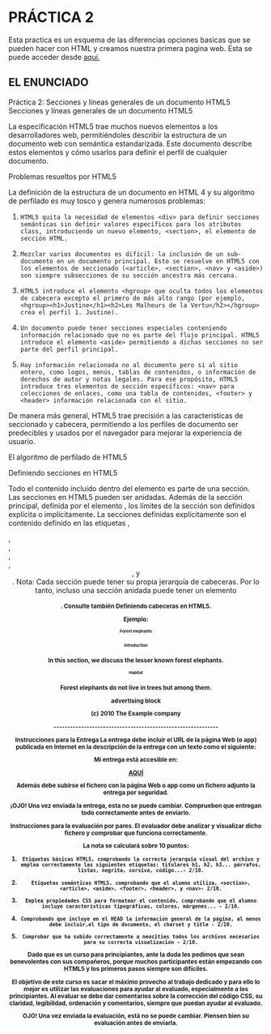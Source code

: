 # PRÁCTICA 2

Esta practica es un esquema de las diferencias opciones basicas que se pueden hacer con HTML y creamos nuestra primera pagina web. Esta se puede acceder desde [aquí.](https://polarcs.gitlab.io/practica-2)

## EL ENUNCIADO

Práctica 2: Secciones y líneas generales de un documento HTML5
Secciones y líneas generales de un documento HTML5

La especificación HTML5 trae muchos nuevos elementos a los desarrolladores web, permitiéndoles describir la estructura de un documento web con semántica estandarizada. Este documento describe estos elementos y cómo usarlos para definir el perfil de cualquier documento.

Problemas resueltos por HTML5

La definición de la estructura de un documento en HTML 4 y su algoritmo de perfilado es muy tosco y genera numerosos problemas:
 

1.     HTML5 quita la necesidad de elementos <div> para definir secciones semánticas sin definir valores específicos para los atributos class, introduciendo un nuevo elemento, <section>, el elemento de sección HTML.

2.     Mezclar varios documentos es difícil: la inclusión de un sub-documento en un documento principal. Esto se resuelve en HTML5 con los elementos de seccionado (<article>, <section>, <nav> y <aside>) son siempre subsecciones de su sección ancestra más cercana.

3.     HTML5 introduce el elemento <hgroup> que oculta todos los elementos de cabecera excepto el primero de más alto rango (por ejemplo, <hgroup><h1>Justine</h1><h2>Les Malheurs de la Vertu</h2></hgroup> crea el perfil 1. Justine).

4.     Un documento puede tener secciones especiales conteniendo información relacionado que no es parte del flujo principal. HTML5 introduce el elemento <aside> permitiendo a dichas secciones no ser parte del perfil principal.

5.     Hay información relacionada no al documento pero si al sitio entero, como logos, menús, tablas de contenidos, o información de derechos de autor y notas legales. Para ese propósito, HTML5 introduce tres elementos de sección específicos: <nav> para colecciones de enlaces, como una tabla de contenidos, <footer> y <header> información relacionada con el sitio.

 

De manera más general, HTML5 trae precisión a las características de seccionado y cabecera, permitiendo a los perfiles de documento ser predecibles y usados por el navegador para mejorar la experiencia de usuario.


El algoritmo de perfilado de HTML5

Definiendo secciones en HTML5

Todo el contenido incluido dentro del elemento <body> es parte de una sección. Las secciones en HTML5 pueden ser anidadas. Además de la sección principal, definida por el elemento <body>, los límites de la sección son definidos explícita o implícitamente. La secciones definidas explícitamente son el contenido definido en las etiquetas <body>, <section>, <article>, <aside>, <footer>, <header>, y <nav>. Nota: Cada sección puede tener su propia jerarquía de cabeceras. Por lo tanto, incluso una sección anidada puede tener un elemento <h1>. Consulte también Definiendo cabeceras en HTML5.

Ejemplo:

<section>
     <h1>Forest elephants</h1>
<section>
     <h1>Introduction</h1>
     <p>In this section, we discuss the lesser known forest elephants.
</section>
 <section>
    <h1>Habitat</h1>
    <p>Forest elephants do not live in trees but among them.
 </section>
 <aside>
    <p>advertising block
    </aside>
</section>
<footer>
     <p>(c) 2010 The Example company
</footer>
------------------------------------------------------------

Instrucciones para la Entrega
La entrega debe incluir el URL de la página Web (o app) publicada en Internet en la descripción de la entrega con un texto como el siguiente:

Mi entrega está accesible en:

[AQUÍ](http://nombre_del_grupo.neocities.org/index.html)



Además debe subirse el fichero con la página Web o app como un fichero adjunto la entrega por seguridad.

¡OJO! Una vez enviada la entrega, esta no se puede cambiar. Comprueben que entregan todo correctamente antes de enviarlo.

 

Instrucciones para la evaluación por pares. 
El evaluador debe analizar y visualizar dicho fichero y comprobar que funciona correctamente.

La nota se calculará sobre 10 puntos:

1.     Etiquetas básicas HTML5, comprobando la correcta jerarquía visual del archivo y emplea correctamente las siguientes etiquetas: titulares h1, h2, h3... párrafos, listas, negrita, cursiva, código...- 2/10.

2.     Etiquetas semánticas HTML5, comprobando que el alumno utiliza, <section>, <article>, <aside>, <footer>, <header>, y <nav>- 2/10.

3.     Emplea propiedades CSS para formatear el contenido, comprobando que el alumno incluye características tipográficas, colores, márgenes... - 2/10.
 

4.     Comprobando que incluye en el HEAD la información general de la página, al menos debe incluir,el tipo de documento, el charset y title - 2/10.
 

5.     Comprobar que ha subido correctamente a neocities todos los archivos necesarios para su correcta visualización - 2/10.


Dado que es un curso para principiantes, ante la duda les pedimos que sean benevolentes con sus compañeros, porque muchos participantes están empezando con HTML5 y los primeros pasos siempre son difíciles.

El objetivo de este curso es sacar el máximo provecho al trabajo dedicado y para ello lo mejor es utilizar las evaluaciones para ayudar al evaluado, especialmente a los principiantes. Al evaluar se debe dar comentarios sobre la corrección del código CSS, su claridad, legibilidad, ordenación y comentarios, siempre que puedan ayudar al evaluado. 

OJO! Una vez enviada la evaluación, está no se puede cambiar. Piensen bien su evaluación antes de enviarla.
